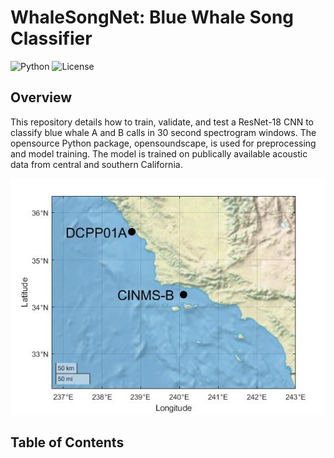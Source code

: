 # WhaleSongNet: Blue Whale Song Classifier

![Python](https://img.shields.io/badge/python-3.8+-blue.svg)
![License](https://img.shields.io/badge/license-MIT-green)

## Overview

This repository details how to train, validate, and test a ResNet-18 CNN to classify blue whale A and B calls in 30 second spectrogram windows. The opensource Python package, opensoundscape, is used for preprocessing and model training. The model is trained on publically available acoustic data from central and southern California. 

![Southern California High Frequency Acoustic Recording Package (HARP) locations](https://github.com/m1alksne/WhaleSongNet/blob/main/reports/figures/site_map.jpg)

## Table of Contents

